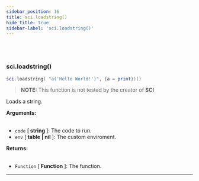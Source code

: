 ```yaml
---
sidebar_position: 16
title: sci.loadstring()
hide_title: true
sidebar-label: 'sci.loadstring()'
---
```


<br></br>

### sci.loadstring()

```lua
sci.loadstring( "a('Hello World!')", {a = print})()
```

<blockquote> <strong>NOTE: </strong>This function is not tested by the creator of <strong>SCI</strong></blockquote>

Loads a string.

<strong>Arguments:</strong> <br></br>

- <code>code</code> [<strong> string </strong>]: The code to run.
- <code>env</code> [<strong> table | nil </strong>]: The custom enviroment.

<strong>Returns:</strong> <br></br>

- <code>Function</code> [<strong> Function </strong>]: The function.

---
